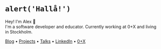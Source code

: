 # `alert('Hallå!')`

Hey! I'm Alex 👋<br>
I'm a software developer and educator. Currently working at 0+X and living in Stockholm.

[Blog](https://bespoyasov.me/blog/) • [Projects](https://bespoyasov.me/projects/) • [Talks](https://bespoyasov.me/talks/) • [LinkedIn](https://www.linkedin.com/in/bespoyasov/) • [0+X](https://0x.se/experts/alexander-bespoyasov)
